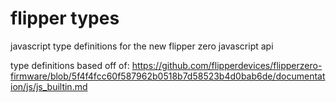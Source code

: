 # flipper types

javascript type definitions for the new flipper zero javascript api

type definitions based off of: https://github.com/flipperdevices/flipperzero-firmware/blob/5f4f4fcc60f587962b0518b7d58523b4d0bab6de/documentation/js/js_builtin.md